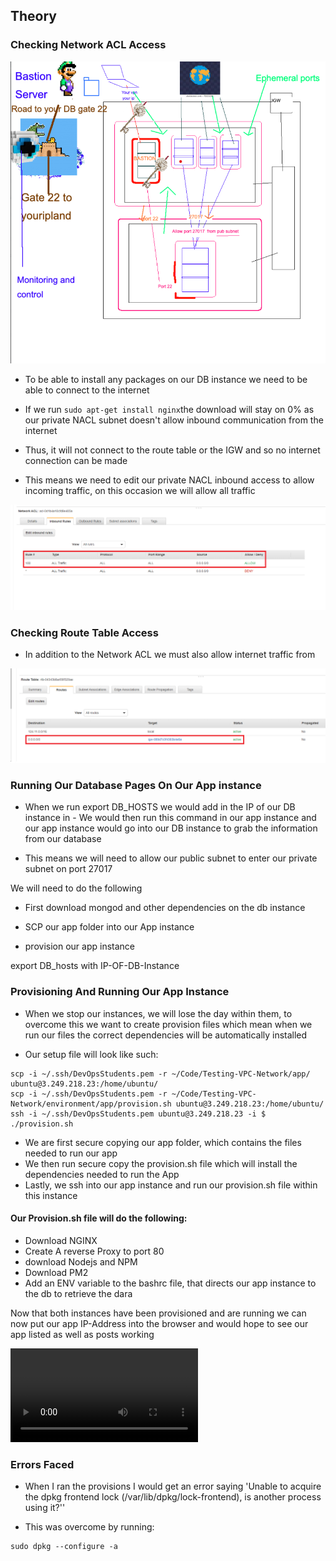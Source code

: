 
## Theory


### Checking Network ACL Access

![](/images/Bastion-Server.png)

- To be able to install any packages on our DB instance we need to be able to connect to the internet

- If we run ``` sudo apt-get install nginx ```the download will stay on 0% as our private NACL subnet doesn't allow inbound communication from the internet

- Thus, it will not connect to the route table or the IGW and so no internet connection can be made

- This means we need to edit our private NACL inbound access to allow incoming traffic, on this occasion we will allow all traffic

![](/images/Network-ACL-Allow-ALL.png)


### Checking Route Table Access

- In addition to the Network ACL we must also allow internet traffic from

![](/images/Private-Route-Table.png)




### Running Our Database Pages On Our App instance

- When we run export DB_HOSTS we would add in the IP of our DB instance in - We would then run this command in our app instance and our app instance would go into our DB instance to grab the information from our database

- This means we will need to allow our public subnet to enter our private subnet on port 27017

We will need to do the following

- First download mongod and other dependencies on the db instance

- SCP our app folder into our App instance

- provision our app instance

export DB_hosts with IP-OF-DB-Instance


### Provisioning And Running Our App Instance

- When we stop our instances, we will lose the day within them, to overcome this we want to create provision files which mean when we run our files the correct dependencies will be automatically installed

- Our setup file will look like such:

```
scp -i ~/.ssh/DevOpsStudents.pem -r ~/Code/Testing-VPC-Network/app/ ubuntu@3.249.218.23:/home/ubuntu/
scp -i ~/.ssh/DevOpsStudents.pem -r ~/Code/Testing-VPC-Network/environment/app/provision.sh ubuntu@3.249.218.23:/home/ubuntu/
ssh -i ~/.ssh/DevOpsStudents.pem ubuntu@3.249.218.23 -i $ ./provision.sh

```

- We are first secure copying our app folder, which contains the files needed to run our app
- We then run secure copy the provision.sh file which will install the dependencies needed to run the App
- Lastly, we ssh into our app instance and run our provision.sh file within this instance

#### Our Provision.sh file will do the following:
- Download NGINX
- Create A reverse Proxy to port 80
- download Nodejs and NPM
- Download PM2
- Add an ENV variable to the bashrc file, that directs our app instance to the db to retrieve the dara


Now that both instances have been provisioned and are running we can now put our app IP-Address into the browser and would hope to see our app listed as well as posts working


![](/git-vid/posts-working.mp4)

### Errors Faced

- When I ran the provisions I would get an error saying
'Unable to acquire the dpkg frontend lock (/var/lib/dpkg/lock-frontend), is another process using it?''

- This was overcome by running:
```
sudo dpkg --configure -a
```
